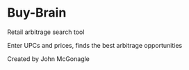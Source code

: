 # Buy-Brain
Retail arbitrage search tool

Enter UPCs and prices, finds the best arbitrage opportunities

Created by John McGonagle
